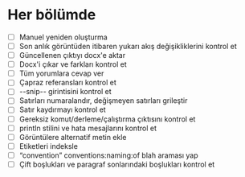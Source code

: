 # Her bölümde

- [ ] Manuel yeniden oluşturma
- [ ] Son anlık görüntüden itibaren yukarı akış değişikliklerini kontrol et
- [ ] Güncellenen çıktıyı docx'e aktar
- [ ] Docx'i çıkar ve farkları kontrol et
- [ ] Tüm yorumlara cevap ver
- [ ] Çapraz referansları kontrol et
- [ ] --snip-- girintisini kontrol et
- [ ] Satırları numaralandır, değişmeyen satırları grileştir
- [ ] Satır kaydırmayı kontrol et
- [ ] Gereksiz komut/derleme/çalıştırma çıktısını kontrol et
- [ ] println stilini ve hata mesajlarını kontrol et
- [ ] Görüntülere alternatif metin ekle
- [ ] Etiketleri indeksle
- [ ] “convention” conventions:naming:of blah araması yap
- [ ] Çift boşlukları ve paragraf sonlarındaki boşlukları kontrol et